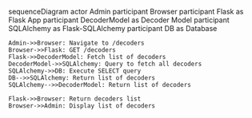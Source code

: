 sequenceDiagram
    actor Admin
    participant Browser
    participant Flask as Flask App
    participant DecoderModel as Decoder Model
    participant SQLAlchemy as Flask-SQLAlchemy
    participant DB as Database

    Admin->>Browser: Navigate to /decoders
    Browser->>Flask: GET /decoders
    Flask->>DecoderModel: Fetch list of decoders
    DecoderModel->>SQLAlchemy: Query to fetch all decoders
    SQLAlchemy->>DB: Execute SELECT query
    DB-->>SQLAlchemy: Return list of decoders
    SQLAlchemy-->>DecoderModel: Return list of decoders

    Flask->>Browser: Return decoders list
    Browser->>Admin: Display list of decoders
